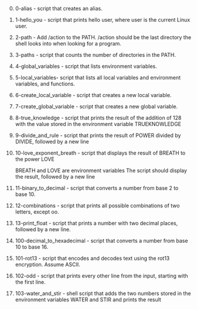 0. 0-alias - script that creates an alias.
1. 1-hello_you - script that prints hello user, where user is the current Linux user.
2. 2-path - Add /action to the PATH. /action should be the last directory the shell looks into when looking for a program.
3. 3-paths - script that counts the number of directories in the PATH.
4. 4-global_variables - script that lists environment variables.
5. 5-local_variables- script that lists all local variables and environment variables, and functions.
6. 6-create_local_variable - script that creates a new local variable.
7. 7-create_global_variable - script that creates a new global variable.
8. 8-true_knowledge - script that prints the result of the addition of 128 with the value stored in the environment variable TRUEKNOWLEDGE
9. 9-divide_and_rule - script that prints the result of POWER divided by DIVIDE, followed by a new line
10. 10-love_exponent_breath - script that displays the result of BREATH to the power LOVE

    BREATH and LOVE are environment variables
    The script should display the result, followed by a new line
11. 11-binary_to_decimal - script that converts a number from base 2 to base 10.
12. 12-combinations - script that prints all possible combinations of two letters, except oo.
13. 13-print_float - script that prints a number with two decimal places, followed by a new line.
14. 100-decimal_to_hexadecimal -  script that converts a number from base 10 to base 16.
15. 101-rot13 - script that encodes and decodes text using the rot13 encryption. Assume ASCII.
16. 102-odd -  script that prints every other line from the input, starting with the first line.
17. 103-water_and_stir - shell script that adds the two numbers stored in the environment variables WATER and STIR and prints the result
